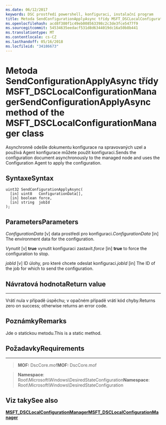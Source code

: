```yaml
---
ms.date: 06/12/2017
keywords: DSC prostředí powershell, konfiguraci, instalační program
title: Metoda SendConfigurationApplyAsync třídy MSFT_DSCLocalConfigurationManager
ms.openlocfilehash: acd8f380f1c49eb008563398c2c3de3fce5477f9
ms.sourcegitcommit: 54534635eedacf531d8d6344019dc16a50b8b441
ms.translationtype: MT
ms.contentlocale: cs-CZ
ms.lasthandoff: 05/16/2018
ms.locfileid: "34186673"
---
```

# <a name="sendconfigurationapplyasync-method-of-the-msftdsclocalconfigurationmanager-class"></a><span data-ttu-id="89fc1-103">Metoda SendConfigurationApplyAsync třídy MSFT_DSCLocalConfigurationManager</span><span class="sxs-lookup"><span data-stu-id="89fc1-103">SendConfigurationApplyAsync method of the MSFT_DSCLocalConfigurationManager class</span></span>

<span data-ttu-id="89fc1-104">Asynchronně odešle dokumentu konfigurace na spravovaných uzel a používá Agent konfigurace můžete použít konfiguraci.</span><span class="sxs-lookup"><span data-stu-id="89fc1-104">Sends the configuration document asynchronously to the managed node and uses the Configuration Agent to apply the configuration.</span></span>

<a name="syntax"></a><span data-ttu-id="89fc1-105">Syntaxe</span><span class="sxs-lookup"><span data-stu-id="89fc1-105">Syntax</span></span>
------

```mof
uint32 SendConfigurationApplyAsync(
  [in] uint8   ConfigurationData[],
  [in] boolean force,
  [in] string  jobId
);
```

<a name="parameters"></a><span data-ttu-id="89fc1-106">Parameters</span><span class="sxs-lookup"><span data-stu-id="89fc1-106">Parameters</span></span>
----------

<span data-ttu-id="89fc1-107">*ConfigurationData* \[v\] data prostředí pro konfiguraci.</span><span class="sxs-lookup"><span data-stu-id="89fc1-107">*ConfigurationData* \[in\] The environment data for the configuration.</span></span>

<span data-ttu-id="89fc1-108">*Vynutit* \[v\] **true** vynutit konfiguraci zastavit.</span><span class="sxs-lookup"><span data-stu-id="89fc1-108">*force* \[in\] **true** to force the configuration to stop.</span></span>

<span data-ttu-id="89fc1-109">*jobId* \[v\] ID úlohy, pro které chcete odeslat konfiguraci.</span><span class="sxs-lookup"><span data-stu-id="89fc1-109">*jobId* \[in\] The ID of the job for which to send the configuration.</span></span>

## <a name="return-value"></a><span data-ttu-id="89fc1-110">Návratová hodnota</span><span class="sxs-lookup"><span data-stu-id="89fc1-110">Return value</span></span>
------------

<span data-ttu-id="89fc1-111">Vrátí nula v případě úspěchu; v opačném případě vrátí kód chyby.</span><span class="sxs-lookup"><span data-stu-id="89fc1-111">Returns zero on success; otherwise returns an error code.</span></span>

## <a name="remarks"></a><span data-ttu-id="89fc1-112">Poznámky</span><span class="sxs-lookup"><span data-stu-id="89fc1-112">Remarks</span></span>

<span data-ttu-id="89fc1-113">Jde o statickou metodu.</span><span class="sxs-lookup"><span data-stu-id="89fc1-113">This is a static method.</span></span>

## <a name="requirements"></a><span data-ttu-id="89fc1-114">Požadavky</span><span class="sxs-lookup"><span data-stu-id="89fc1-114">Requirements</span></span>
------------
><span data-ttu-id="89fc1-115">**MOF:** DscCore.mof</span><span class="sxs-lookup"><span data-stu-id="89fc1-115">**MOF:** DscCore.mof</span></span>

><span data-ttu-id="89fc1-116">**Namespace**: Root\Microsoft\Windows\DesiredStateConfiguration</span><span class="sxs-lookup"><span data-stu-id="89fc1-116">**Namespace**: Root\Microsoft\Windows\DesiredStateConfiguration</span></span>


## <a name="see-also"></a><span data-ttu-id="89fc1-117">Viz taky</span><span class="sxs-lookup"><span data-stu-id="89fc1-117">See also</span></span>


[<span data-ttu-id="89fc1-118">**MSFT_DSCLocalConfigurationManager**</span><span class="sxs-lookup"><span data-stu-id="89fc1-118">**MSFT_DSCLocalConfigurationManager**</span></span>](msft-dsclocalconfigurationmanager.md)